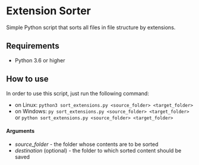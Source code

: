 # Extension Sorter
Simple Python script that sorts all files in file structure by extensions.

## Requirements
- Python 3.6 or higher

## How to use
In order to use this script, just run the following command:
- on Linux: `python3 sort_extensions.py <source_folder> <target_folder>`
- on Windows: `py sort_extensions.py <source_folder> <target_folder>` or `python sort_extensions.py <source_folder> <target_folder>`

#### Arguments
- _source_folder_ - the folder whose contents are to be sorted
- _destination_ (optional) - the folder to which sorted content should be saved